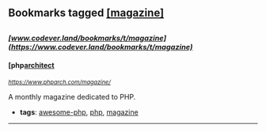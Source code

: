 ## Bookmarks tagged [[magazine]](https://www.codever.land/search?q=[magazine])

_<sup><sup>[www.codever.land/bookmarks/t/magazine](https://www.codever.land/bookmarks/t/magazine)</sup></sup>_
---
#### [php[architect](https://www.phparch.com/magazine/)
_<sup>https://www.phparch.com/magazine/</sup>_

A monthly magazine dedicated to PHP.
* **tags**: [awesome-php](../tagged/awesome-php.md), [php](../tagged/php.md), [magazine](../tagged/magazine.md)
---
